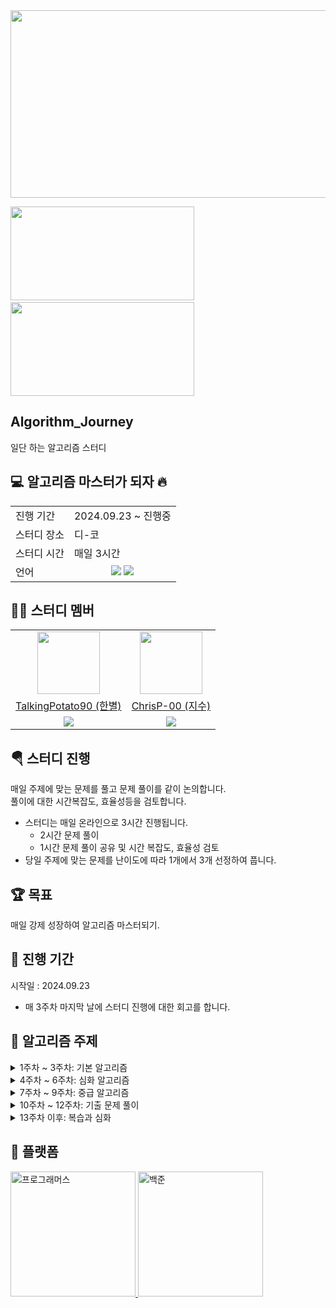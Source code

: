 <a href="https://github.com/devxb/gitanimals">
<img
  src="https://render.gitanimals.org/farms/ChrisP-00"
  width="600"
  height="300"
/>
</a>
<p></p>
<div>
  <img
    src="http://mazassumnida.wtf/api/v2/generate_badge?boj=star901210"
    width="294"
    height="150"
    style="display: inline-block;"
  />
  <span>&nbsp;</span>
  <img
    src="http://mazassumnida.wtf/api/v2/generate_badge?boj=jsp0403"
    width="294"
    height="150"
    style="display: inline-block;"
  />
</div>

## Algorithm_Journey
일단 하는 알고리즘 스터디  

## 💻 알고리즘 마스터가 되자 🔥
<table>
  <tr>
    <td>진행 기간</td>
    <td>2024.09.23 ~ 진행중  </td>
  </tr>
  <tr>
    <td>스터디 장소</td>
    <td>디-코</td>
  </tr>
  <tr>
    <td>스터디 시간</td>
    <td>매일 3시간</td>
  </tr>
  <tr>
    <td>언어</td>
      <td align="center"><img src="https://img.shields.io/badge/java-007396?style=for-the-badge&logo=java&logoColor=white">
      <img src="https://img.shields.io/badge/c++-00599C?style=for-the-badge&logo=c%2B%2B&logoColor=white"></td>
  </tr>
</table>

## 🐲🐺 스터디 멤버
  <table>
    <tr>
      <td align="center"><a href="https://github.com/TalkingPotato90"><img src="https://avatars.githubusercontent.com/u/138276030?v=4" width="100"></a></td>
      <td align="center"><a href="https://github.com/ChrisP-00"><img src="https://avatars.githubusercontent.com/u/108470058?v=4" width="100"></a></td>
    </tr>
    <tr>
      <td align="center"><a href="https://github.com/TalkingPotato90">TalkingPotato90 (한별)</a></td>
      <td align="center"><a href="https://github.com/ChrisP-00">ChrisP-00 (지수)</a></td>
    </tr>
    <tr>
      <td align="center"><img src="https://img.shields.io/badge/java-007396?style=for-the-badge&logo=java&logoColor=white"></td>
      <td align="center"><img src="https://img.shields.io/badge/c++-00599C?style=for-the-badge&logo=c%2B%2B&logoColor=white"></td>
    </tr>
  </table>



## 🪂 스터디 진행  

매일 주제에 맞는 문제를 풀고 문제 풀이를 같이 논의합니다.  
풀이에 대한 시간복잡도, 효율성등을 검토합니다.  
- 스터디는 매일 온라인으로 3시간 진행됩니다.
  - 2시간 문제 풀이
  - 1시간 문제 풀이 공유 및 시간 복잡도, 효율성 검토
- 당일 주제에 맞는 문제를 난이도에 따라 1개에서 3개 선정하여 풉니다. 

## 🏆 목표
매일 강제 성장하여 알고리즘 마스터되기.


## 🎠 진행 기간
시작일 : 2024.09.23
* 매 3주차 마지막 날에 스터디 진행에 대한 회고를 합니다. 

## 🌈 알고리즘 주제

<details>
<summary>1주차 ~ 3주차: 기본 알고리즘</summary>

- **1주차** : 문자열, 스택 & 큐, 덱, 해시, 힙
- **2주차** : 재귀, 정렬, 그래프, BFS & DFS, 백트래킹
- **3주차** : 이분 탐색, 분할 정복, 그리디, DP, 구현

</details>

<details>
<summary>4주차 ~ 6주차: 심화 알고리즘</summary>

- **4주차** : 선형 자료구조  
- **5주차** : 비선형 자료구조  
- **6주차** : 알고리즘 심화 1 (슬라이딩 윈도우, 트리, 누적 합 등)

</details>

<details>
<summary>7주차 ~ 9주차: 중급 알고리즘</summary>

- **7주차** : 최단거리 (다익스트라, 플로이드 워셜, 벨만 포드 등), 투포인터, 그래프 심화
- **8주차** : DFS & BFS 심화, 완전 탐색 심화
- **9주차** : 문자열 심화

</details>

<details>
<summary>10주차 ~ 12주차: 기출 문제 풀이</summary>

- **10주차** : 트리, 기출 문제 풀이  
- **11주차** : 기출 문제 풀이  
- **12주차** : 기출 문제 풀이  

</details>

<details>
<summary>13주차 이후: 복습과 심화</summary>

- **13주차** : 그래프 탐색  
- **14주차** : 다이나믹 프로그래밍  
- **15주차** : 그래프 탐색 (새해 휴식 ^0^)  
- **16주차** : 맵
- **17주차** : 백트레킹

</details>




## 📡 플랫폼
<a href="https://programmers.co.kr">
  <img src="https://github.com/user-attachments/assets/fa573a27-e9c6-4a19-999c-33cda15f0f6b" alt="프로그래머스" width="200" >
</a>
<a href="https://www.acmicpc.net/">
  <img src="https://d2gd6pc034wcta.cloudfront.net/images/logo@2x.png" alt="백준" width="200">
</a>

